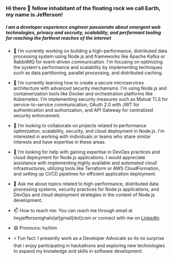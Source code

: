 ### Hi there 👋 fellow inhabitant of the floating rock we call Earth, my name is Jefferson! 

##### I am a developer experience engineer passionate about emergent web technologies, privacy and secruity, scalability, and performant tooling for reaching the farthest reaches of the internet 


- 🔭 I’m currently working on building a high-performance, distributed data processing system using Node.js and frameworks like Apache Kafka or RabbitMQ for event-driven communication. I'm focusing on optimizing the system's performance and scalability by implementing techniques such as data partitioning, parallel processing, and distributed caching.

- 🌱 I’m currently learning how to create a secure microservices architecture with advanced security mechanisms. I'm using Node.js and containerization tools like Docker and orchestration platforms like Kubernetes. I'm implementing security measures such as Mutual TLS for service-to-service communication, OAuth 2.0 with JWT for authentication and authorization, and API Gateway for centralized security enforcement.

- 👯 I’m looking to collaborate on projects related to performance optimization, scalability, security, and cloud deployment in Node.js. I'm interested in working with individuals or teams who share similar interests and have expertise in these areas.

- 🤔 I’m looking for help with gaining expertise in DevOps practices and cloud deployment for Node.js applications. I would appreciate assistance with implementing highly available and automated cloud infrastructures, utilizing tools like Terraform or AWS CloudFormation, and setting up CI/CD pipelines for efficient application deployment.

- 💬 Ask me about topics related to high-performance, distributed data processing systems, security practices for Node.js applications, and DevOps and cloud deployment strategies in the context of Node.js development.

- 📫 How to reach me: You can reach me through email at heyjeffersonighalo[at]gmail[dot]com or connect with me on [LinkedIn](https://www.linkedin.com/in/jefferson-ighalo-581aa379/).

- 😄 Pronouns: he/him

- ⚡ Fun fact: I presently work as a Developer Advocate so its no surprise that i enjoy participating in hackathons and exploring new technologies to expand my knowledge and skills in software development.


